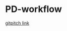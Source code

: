 # PD-workflow

<a href="https://gitpitch.com/polymorphic92/PD-workflow/master#/" target="_blank">gitpitch link</a>

